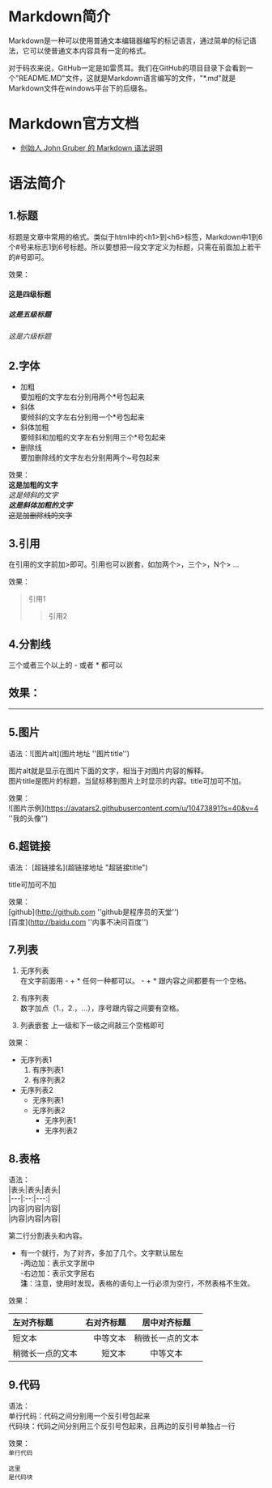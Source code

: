 # Markdown简介
Markdown是一种可以使用普通文本编辑器编写的标记语言，通过简单的标记语法，它可以使普通文本内容具有一定的格式。

对于码农来说，GitHub一定是如雷贯耳。我们在GitHub的项目目录下会看到一个"README.MD"文件，这就是Markdown语言编写的文件，"*.md"就是Markdown文件在windows平台下的后缀名。

# Markdown官方文档
*  [创始人 John Gruber 的 Markdown 语法说明](https://daringfireball.net/projects/markdown/syntax)


# 语法简介
##  1.标题
标题是文章中常用的格式。类似于html中的<h1\>到<h6\>标签，Markdown中1到6个#号来标志1到6号标题。所以要想把一段文字定义为标题，只需在前面加上若干的#号即可。  

效果：  
#### 这是四级标题
##### 这是五级标题
###### 这是六级标题

## 2.字体
*  加粗  
要加粗的文字左右分别用两个*号包起来
*  斜体  
要倾斜的文字左右分别用一个*号包起来
*  斜体加粗  
要倾斜和加粗的文字左右分别用三个*号包起来
*  删除线  
要加删除线的文字左右分别用两个~号包起来

效果：  
**这是加粗的文字**  
*这是倾斜的文字*  
***这是斜体加粗的文字***  
~~这是加删除线的文字~~ 

## 3.引用
在引用的文字前加\>即可。引用也可以嵌套，如加两个\>，三个\>，N个\> ...

效果：
>引用1
>>引用2

## 4.分割线
三个或者三个以上的 - 或者 * 都可以

效果：
----
****

## 5.图片
语法：\![图片alt\](图片地址 ''图片title'')

图片alt就是显示在图片下面的文字，相当于对图片内容的解释。  
图片title是图片的标题，当鼠标移到图片上时显示的内容。title可加可不加。

效果：  
![图片示例](https://avatars2.githubusercontent.com/u/10473891?s=40&v=4 ''我的头像'')

## 6.超链接
语法： [超链接名\](超链接地址 "超链接title")

title可加可不加

效果：  
[github](http://github.com ''github是程序员的天堂'')  
[百度](http://baidu.com ''内事不决问百度'')

## 7.列表
1. 无序列表  
在文字前面用 - + * 任何一种都可以。 - + * 跟内容之间都要有一个空格。

2. 有序列表  
数字加点（1.，2.，...），序号跟内容之间要有空格。

3. 列表嵌套
上一级和下一级之间敲三个空格即可

效果：

   *  无序列表1  
       1. 有序列表1  
       2. 有序列表2  
   *  无序列表2  
       - 无序列表1  
       - 无序列表2 
          + 无序列表1
          + 无序列表2
      

## 8.表格
语法：  
|表头|表头|表头|  
|---|:--:|---:|  
|内容|内容|内容|  
|内容|内容|内容|  

第二行分割表头和内容。  
- 有一个就行，为了对齐，多加了几个。文字默认居左  
-两边加：表示文字居中  
-右边加：表示文字居右  
**注**：注意，使用时发现，表格的语句上一行必须为空行，不然表格不生效。

效果： 

| 左对齐标题 | 右对齐标题 | 居中对齐标题 |
| :------| ------: | :------: |
| 短文本 | 中等文本 | 稍微长一点的文本 |
| 稍微长一点的文本 | 短文本 | 中等文本 |

## 9.代码
语法：  
单行代码：代码之间分别用一个反引号包起来  
代码块：代码之间分别用三个反引号包起来，且两边的反引号单独占一行  

效果：  
`单行代码`

```
这里
是代码块
```
